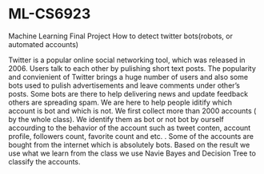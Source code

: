 # ML-CS6923
Machine Learning Final Project How to detect twitter bots(robots, or automated accounts)

Twitter is a popular online social networking tool, which was released in 2006. Users talk to each other by pulishing short text posts. The popularity and convienient of Twitter brings a huge number of users and also some bots used to pulish advertisements and leave comments under other’s posts. Some bots are there to help delivering news and update feedback others are spreading spam. We are here to help people iditify which account is bot and which is not. We first collect more than 2000 accounts ( by the whole class). We identify them as bot or not bot by ourself accourding to the behavior of the account such as tweet conten, account profile, followers count, favorite count and etc. . Some of the accounts are bought from the internet which is absolutely bots. Based on the result we use what we learn from the class we use Navie Bayes and Decision Tree to classify the accounts.  
